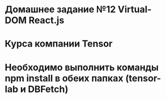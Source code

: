 # Домашнее задание №12 Virtual-DOM React.js
# Курса компании Tensor

# Необходимо выполнить команды npm install в обеих папках (tensor-lab и DBFetch)

